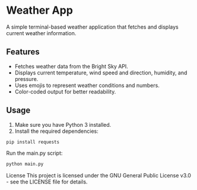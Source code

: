 # Weather App

A simple terminal-based weather application that fetches and displays current weather information.

## Features

*   Fetches weather data from the Bright Sky API.
*   Displays current temperature, wind speed and direction, humidity, and pressure.
*   Uses emojis to represent weather conditions and numbers.
*   Color-coded output for better readability.

## Usage

1.  Make sure you have Python 3 installed.
2.  Install the required dependencies:

```sh
pip install requests
```
Run the main.py script:
```sh
python main.py
```
License
This project is licensed under the GNU General Public License v3.0 - see the LICENSE file for details.
